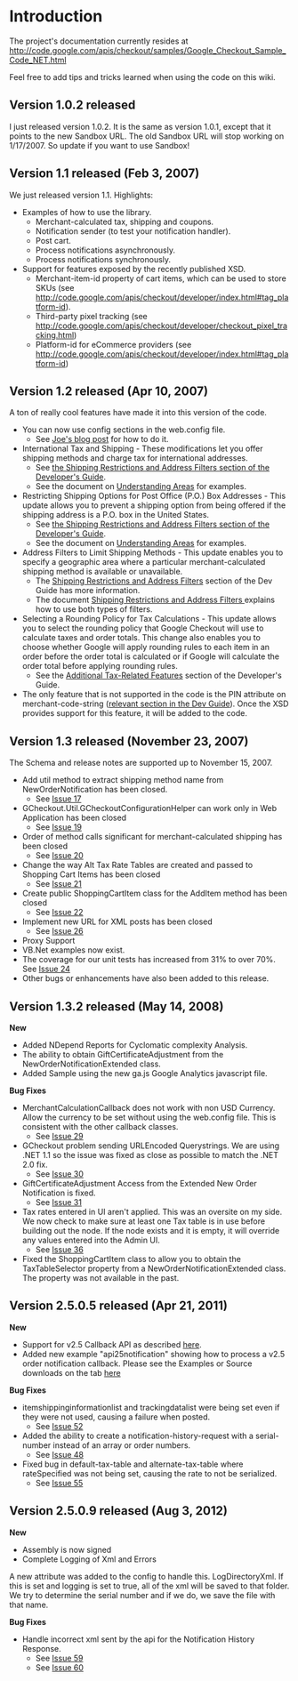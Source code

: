 # Introduction #

The project's documentation currently resides at http://code.google.com/apis/checkout/samples/Google_Checkout_Sample_Code_NET.html

Feel free to add tips and tricks learned when using the code on this wiki.


## Version 1.0.2 released ##

I just released version 1.0.2. It is the same as version 1.0.1, except that it points to the new Sandbox URL. The old Sandbox URL will stop working on 1/17/2007. So update if you want to use Sandbox!


## Version 1.1 released (Feb 3, 2007) ##

We just released version 1.1. Highlights:
  * Examples of how to use the library.
    * Merchant-calculated tax, shipping and coupons.
    * Notification sender (to test your notification handler).
    * Post cart.
    * Process notifications asynchronously.
    * Process notifications synchronously.
  * Support for features exposed by the recently published XSD.
    * Merchant-item-id property of cart items, which can be used to store SKUs (see http://code.google.com/apis/checkout/developer/index.html#tag_platform-id).
    * Third-party pixel tracking (see http://code.google.com/apis/checkout/developer/checkout_pixel_tracking.html)
    * Platform-id for eCommerce providers (see http://code.google.com/apis/checkout/developer/index.html#tag_platform-id)


## Version 1.2 released (Apr 10, 2007) ##

A ton of really cool features have made it into this version of the
code.

  * You can now use config sections in the web.config file.
    * See [Joe's blog post](http://joefeser.posterous.com/2007/04/using-config-sections-with-google.html) for how to do it.
  * International Tax and Shipping - These modifications let you offer shipping methods and charge tax for international addresses.
    * See [the Shipping Restrictions and Address Filters section of the Developer's Guide](http://code.google.com/apis/checkout/developer/index.html#shipping_restrictions_and_address_filters).
    * See the document on [Understanding Areas](http://code.google.com/apis/checkout/developer/Google_Checkout_Understanding_Areas.html) for examples.
  * Restricting Shipping Options for Post Office (P.O.) Box Addresses - This update allows you to prevent a shipping option from being offered if the shipping address is a P.O. box in the United States.
    * See [the Shipping Restrictions and Address Filters section of the Developer's Guide](http://code.google.com/apis/checkout/developer/index.html#shipping_restrictions_and_address_filters).
    * See the document on [Understanding Areas](http://code.google.com/apis/checkout/developer/Google_Checkout_Understanding_Areas.html) for examples.
  * Address Filters to Limit Shipping Methods - This update enables you to specify a geographic area where a particular merchant-calculated shipping method is available or unavailable.
    * The [Shipping Restrictions and Address Filters](http://code.google.com/apis/checkout/developer/index.html#shipping_restrictions_and_address_filters) section of the Dev Guide has more information.
    * The document [Shipping Restrictions and Address Filters ](http://code.google.com/apis/checkout/developer/Google_Checkout_Shipping_Restrictions_and_Address_Filters.html) explains how to use both types of filters.
  * Selecting a Rounding Policy for Tax Calculations - This update allows you to select the rounding policy that Google Checkout will use to calculate taxes and order totals. This change also enables you to choose whether Google will apply rounding rules to each item in an order before the order total is calculated or if Google will calculate the order total before applying rounding rules.
    * See the [Additional Tax-Related Features](http://code.google.com/apis/checkout/developer/index.html#additional_tax_features) section of the Developer's Guide.
  * The only feature that is not supported in the code is the PIN attribute on  merchant-code-string ([relevant section in the Dev Guide](http://code.google.com/apis/checkout/developer/index.html#tag_merchant-code-string)). Once the XSD provides support for this feature, it will be added to the code.


## Version 1.3 released (November 23, 2007) ##

The Schema and release notes are supported up to November 15, 2007.

  * Add util method to extract shipping method name from NewOrderNotification has been closed.
    * See [Issue 17](http://code.google.com/p/google-checkout-dotnet-sample-code/issues/detail?id=17&can=1)
  * GCheckout.Util.GCheckoutConfigurationHelper can work only in Web Application has been closed
    * See [Issue 19](http://code.google.com/p/google-checkout-dotnet-sample-code/issues/detail?id=19&can=1)
  * Order of method calls significant for merchant-calculated shipping has been closed
    * See [Issue 20](http://code.google.com/p/google-checkout-dotnet-sample-code/issues/detail?id=20&can=1)
  * Change the way Alt Tax Rate Tables are created and passed to Shopping Cart Items has been closed
    * See [Issue 21](http://code.google.com/p/google-checkout-dotnet-sample-code/issues/detail?id=21&can=1)
  * Create public ShoppingCartItem class for the AddItem method has been closed
    * See [Issue 22](http://code.google.com/p/google-checkout-dotnet-sample-code/issues/detail?id=22&can=1)
  * Implement new URL for XML posts has been closed
    * See [Issue 26](http://code.google.com/p/google-checkout-dotnet-sample-code/issues/detail?id=26&can=1)
  * Proxy Support
  * VB.Net examples now exist.
  * The coverage for our unit tests has increased from 31% to over 70%. See [Issue 24](http://code.google.com/p/google-checkout-dotnet-sample-code/issues/detail?id=24&can=1)
  * Other bugs or enhancements have also been added to this release.

## Version 1.3.2 released (May 14, 2008) ##

**New**

  * Added NDepend Reports for Cyclomatic complexity Analysis.
  * The ability to obtain GiftCertificateAdjustment from the NewOrderNotificationExtended class.
  * Added Sample using the new ga.js Google Analytics javascript file.

**Bug Fixes**

  * MerchantCalculationCallback does not work with non USD Currency. Allow the currency to be set without using the web.config file. This is consistent with the other callback classes.
    * See [Issue 29](http://code.google.com/p/google-checkout-dotnet-sample-code/issues/detail?id=29&can=1)
  * GCheckout problem sending URLEncoded Querystrings. We are using .NET 1.1 so the issue was fixed as close as possible to match the .NET 2.0 fix.
    * See [Issue 30](http://code.google.com/p/google-checkout-dotnet-sample-code/issues/detail?id=30&can=1)
  * GiftCertificateAdjustment Access from the Extended New Order Notification is fixed.
    * See [Issue 31](http://code.google.com/p/google-checkout-dotnet-sample-code/issues/detail?id=31&can=1)
  * Tax rates entered in UI aren't applied. This was an oversite on my side. We now check to make sure at least one Tax table is in use before building out the node. If the node exists and it is empty, it will override any values entered into the Admin UI.
    * See [Issue 36](http://code.google.com/p/google-checkout-dotnet-sample-code/issues/detail?id=36&can=1)
  * Fixed the ShoppingCartItem class to allow you to obtain the TaxTableSelector property from a NewOrderNotificationExtended class. The property was not available in the past.

## Version 2.5.0.5 released (Apr 21, 2011) ##

**New**

  * Support for v2.5 Callback API as described [here](http://code.google.com/apis/checkout/developer/Google_Checkout_Custom_Processing_How_To.html).
  * Added new example "api25notification" showing how to process a v2.5 order notification callback. Please see the Examples or Source downloads on the tab [here](http://code.google.com/p/google-checkout-dotnet-sample-code/downloads/list)

**Bug Fixes**

  * itemshippinginformationlist and trackingdatalist were being set even if they were not used, causing a failure when posted.
    * See [Issue 52](http://code.google.com/p/google-checkout-dotnet-sample-code/issues/detail?id=52&can=1)
  * Added the ability to create a notification-history-request with a serial-number instead of an array or order numbers.
    * See [Issue 48](http://code.google.com/p/google-checkout-dotnet-sample-code/issues/detail?id=48&can=1)
  * Fixed bug in default-tax-table and alternate-tax-table where rateSpecified was not being set, causing the rate to not be serialized.
    * See [Issue 55](http://code.google.com/p/google-checkout-dotnet-sample-code/issues/detail?id=55&can=1)

## Version 2.5.0.9 released (Aug 3, 2012) ##

**New**
  * Assembly is now signed
  * Complete Logging of Xml and Errors

A new attribute was added to the config to handle this. LogDirectoryXml. If this is set and logging is set to true, all of the xml will be saved to that folder. We try to determine the serial number and if we do, we save the file with that name.

**Bug Fixes**

  * Handle incorrect xml sent by the api for the Notification History Response.
    * See [Issue 59](http://code.google.com/p/google-checkout-dotnet-sample-code/issues/detail?id=52&can=1)
    * See [Issue 60](http://code.google.com/p/google-checkout-dotnet-sample-code/issues/detail?id=48&can=1)